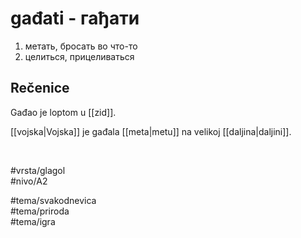 # gađati - гађати

1. метать, бросать во что-то  
2. целиться, прицеливаться  

## Rečenice

Gađao je loptom u [[zid]].  

[[vojska|Vojska]] je gađala [[meta|metu]] na velikoj [[daljina|daljini]].  

<br>

#vrsta/glagol  
#nivo/A2  

#tema/svakodnevica  
#tema/priroda  
#tema/igra  
